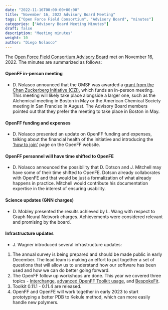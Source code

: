 ```yaml
---
date: "2022-11-16T00:00:00+00:00"
title: "November 16, 2022 Advisory Board Meeting"
tags: ["Open Force Field Consortium", "Advisory Board", "minutes"]
categories: ["Advisory Board Meeting Minutes"]
draft: false
description: "Meeting minutes"
weight: 10
author: "Diego Nolasco"
---
```


The [Open Force Field Consortium Advisory Board](https://openforcefield.org/about/organization/#open-force-field-consortium) met on November 16, 2022.
The minutes are summarized as follows:

#### OpenFF in-person meeting

* D. Nolasco announced that the OMSF was awarded a [grant from the Chan Zuckerberg Initiative (CZI)](https://chanzuckerberg.com/eoss/proposals/connecting-open-source-biomolecular-software-communities/), which funds an in-person meeting. This meeting will likely take place alongside a larger one, such as the Alchemical meeting in Boston in May or the American Chemical Society meeting in San Franciso in August. The Advisory Board members pointed out that they prefer the meeting to take place in Boston in May.

#### OpenFF funding and expenses

* D. Nolasco presented an update on OpenFF funding and expenses, talking about the financial health of the initiative and introducing the ['how to join'](https://openforcefield.org/how-to-join/) page on the OpenFF website.

#### OpenFF personnel will have time shifted to OpenFE

* D. Nolasco announced the possibility that D. Dotson and J. Mitchell may have some of their time shifted to OpenFE. Dotson already collaborates with OpenFE and that would be just a formalization of what already happens in practice. Mitchell would contribute his documentation expertise in the interest of ensuring usability.

#### Science updates (GNN charges)

* D. Mobley presented the results achieved by L. Wang with respect to Graph Neural Network charges. Achievements were considered relevant and promising by the board.

#### Infrastructure updates

* J. Wagner introduced several infrastructure updates:
1. The annual survey is being prepared and should be made public in early December. The lead team is making an effort to put together a set of questions that will allow us to understand how our software has been used and how we can do better going forward.
2. The OpenFF follow up workshops are done. This year we covered three topics - [Interchange](https://zenodo.org/record/7121173#.Y3fwiC8w3VM), [advanced OpenFF Toolkit usage](https://zenodo.org/record/7307173#.Y3fwTy8w3VM), and [BespokeFit](https://youtu.be/jI1t7QGir98).
3. Toolkit 0.11.1 - 0.11.4 are released.
4. OpenFF and OpenFE will work together in early 2023 to start prototyping a better PDB to Kekule method, which can more easily handle new polymers.

